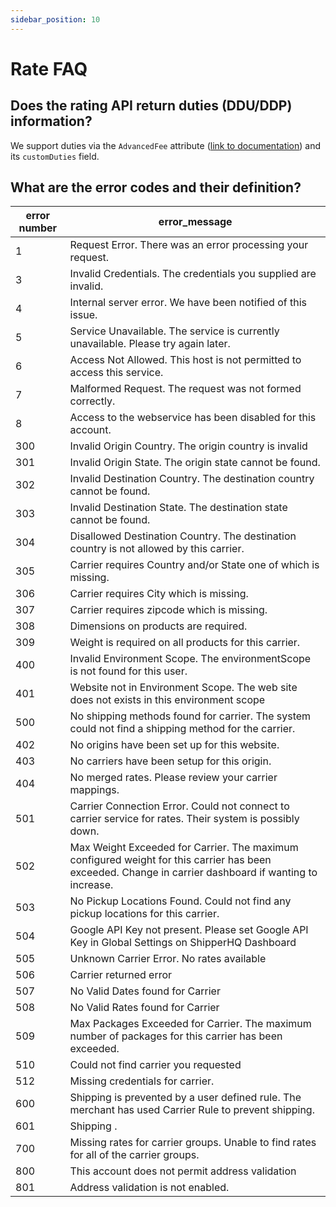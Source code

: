 ```yaml
---
sidebar_position: 10
---
```


# Rate FAQ

## Does the rating API return duties (DDU/DDP) information?

We support duties via the `AdvancedFee` attribute ([link to documentation](https://dev.shipperhq.com/rate-service/#definition-AdvancedFee)) and its `customDuties` field. 

## What are the error codes and their definition?

|error number| error_message|
|------|-----|
|1| Request Error. There was an error processing your request.|
|3| Invalid Credentials. The credentials you supplied are invalid.|
|4| Internal server error.  We have been notified of this issue.|
|5| Service Unavailable. The service is currently unavailable.  Please try again later.|
|6| Access Not Allowed. This host is not permitted to access this service.|
|7| Malformed Request. The request was not formed correctly.|
|8| Access to the webservice has been disabled for this account.|
|300| Invalid Origin Country. The origin country is invalid|
|301| Invalid Origin State. The origin state cannot be found.|
|302| Invalid Destination Country. The destination country cannot be found.|
|303| Invalid Destination State. The destination state cannot be found.|
|304| Disallowed Destination Country. The destination country is not allowed by this carrier.|
|305| Carrier requires Country and/or State one of which is missing.|
|306| Carrier requires City which is missing.|
|307| Carrier requires zipcode which is missing.|
|308| Dimensions on products are required.|
|309| Weight is required on all products for this carrier.|
|400| Invalid Environment Scope. The environmentScope is not found for this user.|
|401| Website not in Environment Scope. The web site does not exists in this environment scope|
|500| No shipping methods found for carrier. The system could not find a shipping method for the carrier.|
|402| No origins have been set up for this website.|
|403| No carriers have been setup for this origin.|
|404| No merged rates. Please review your carrier mappings.|
|501| Carrier Connection Error. Could not connect to carrier service for rates.  Their system is possibly down.|
|502| Max Weight Exceeded for Carrier. The maximum configured weight for this carrier has been exceeded. Change in carrier dashboard if wanting to increase.|
|503| No Pickup Locations Found. Could not find any pickup locations for this carrier.|
|504| Google API Key not present. Please set Google API Key in Global Settings on ShipperHQ Dashboard|
|505| Unknown Carrier Error. No rates available|
|506| Carrier returned error|
|507| No Valid Dates found for Carrier|
|508| No Valid Rates found for Carrier|
|509| Max Packages Exceeded for Carrier. The maximum number of packages for this carrier has been exceeded.|
|510| Could not find carrier you requested|
|512| Missing credentials for carrier.|
|600| Shipping is prevented by a user defined rule. The merchant has used Carrier Rule to prevent shipping.|
|601| Shipping .|
|700| Missing rates for carrier groups. Unable to find rates for all of the carrier groups.|
|800| This account does not permit address validation|
|801| Address validation is not enabled.|
                    